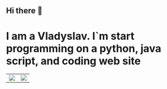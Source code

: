 ## Hi there 👋

# I am a Vladyslav. I`m start programming on a python, java script, and coding web site
<table>
  <tr>
    <td align="center" style="padding=0;width=50%;">
      <img align="center" style="padding=0;" src="https://github-readme-stats.vercel.app/api?username=Vladik012&show_icons=true&layout=compact&title_color=4F8CC9&text_color=9f9f9f&bg_color=151515&hide_border=true&icon_color=4F8CC9&hide=visual%20basic&count_private=true&extra=GAwesomeBot/bot,sharding-manager-next,api-next,web-next,bot-next,ts-template,worker-library,websocket-next;discordjs/discord.js,discord-api-types,collection;KlasaCommunityPlugins/no-mention-spam,tags,functions,channels-gateway,raw-events;auttaja/frontend;binarytf/binarytf;SolteraGG/StickyWallet,kotlin-plugin-base;Gay-Geeks/core,currency,leveling,utils,types,shop,modules-template;sapphiredev/utilities,framework,pieces,plugins,interactions,shapeshift,spinel,website;skyra-project/skyra,char;pfp-lgbt/frontend,pfp-lgbt-api;apify/browser-pool,apify-storage-local-js,apify-sdk-js,apify-client-js,apify-ts,crawlee,fingerprint-suite,apify-shared-js,proxy-chain,apify-actor-docker;statespacelabs/onlylabs-discord-bot;tidalmarket/tidal-ticket-bot-vladdy" />
    </td>
    <td align="center" style="padding=0;width=50%;">
      <img align="center" style="padding=0;" src="https://github-readme-stats.vercel.app/api/top-langs/?username=Vladik012&layout=compact&title_color=4F8CC9&text_color=9f9f9f&bg_color=151515&hide_border=true&icon_color=4F8CC9&hide=visual%20basic&count_private=true&extra=GAwesomeBot/bot,sharding-manager-next,api-next,web-next,bot-next,ts-template,worker-library,websocket-next;discordjs/discord.js,discord-api-types,collection;KlasaCommunityPlugins/no-mention-spam,tags,functions,channels-gateway,raw-events;auttaja/frontend;binarytf/binarytf;SolteraGG/StickyWallet,kotlin-plugin-base;Gay-Geeks/core,currency,leveling,utils,types,shop,modules-template;sapphiredev/utilities,framework,pieces,plugins,interactions,shapeshift,spinel,website;skyra-project/skyra,char;pfp-lgbt/frontend,pfp-lgbt-api;apify/browser-pool,apify-storage-local-js,apify-sdk-js,apify-client-js,apify-ts,crawlee,fingerprint-suite,apify-shared-js,proxy-chain,apify-actor-docker;statespacelabs/onlylabs-discord-bot;tidalmarket/tidal-ticket-bot-vladdy"
/>
    </td>
  
</table>



<!--
**Vladik012/Vladik012** is a ✨ _special_ ✨ repository because its `README.md` (this file) appears on your GitHub profile.

Here are some ideas to get you started:

- 🔭 I’m currently working on ...
- 🌱 I’m currently learning ...
- 👯 I’m looking to collaborate on ...
- 🤔 I’m looking for help with ...
- 💬 Ask me about ...
- 📫 How to reach me: ...
- 😄 Pronouns: ...
- ⚡ Fun fact: ...
-->
